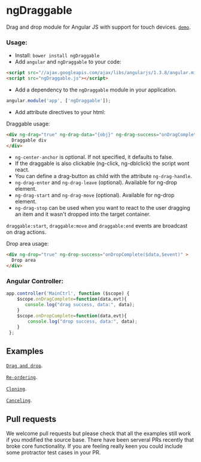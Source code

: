 ngDraggable
===========

Drag and drop module for Angular JS with support for touch devices. [`demo`](http://htmlpreview.github.io/?https://github.com/fatlinesofcode/ngDraggable/blob/master/example.html).

### Usage:

- Install: `bower install ngDraggable`
- Add `angular` and `ngDraggable` to your code:

```html
<script src="//ajax.googleapis.com/ajax/libs/angularjs/1.3.8/angular.min.js"></script>
<script src="ngDraggable.js"></script>
```

- Add a dependency to the `ngDraggable` module in your application.

```js
angular.module('app', ['ngDraggable']);
```

- Add attribute directives to your html:


Draggable usage:
```html
<div ng-drag="true" ng-drag-data="{obj}" ng-drag-success="onDragComplete($data,$event)" ng-center-anchor="true">
  Draggable div
</div>
```

* `ng-center-anchor` is optional. If not specified, it defaults to false.
* If the draggable is also clickable (ng-click, ng-dblclick) the script wont react.
* You can define a drag-button as child with the attribute `ng-drag-handle`.
* `ng-drag-enter` and `ng-drag-leave` (optional). Available for ng-drop element.
* `ng-drag-start` and `ng-drag-move` (optional). Available for ng-drop element.
* `ng-drag-stop` can be used when you want to react to the user dragging an item and it wasn't dropped into the target container.

```draggable:start```, ```draggable:move``` and  ```draggable:end``` events are broadcast on drag actions.


Drop area usage:
```html
<div ng-drop="true" ng-drop-success="onDropComplete($data,$event)" >
  Drop area
</div>
```

### Angular Controller:

```js
app.controller('MainCtrl', function ($scope) {
    $scope.onDragComplete=function(data,evt){
       console.log("drag success, data:", data);
    }
    $scope.onDropComplete=function(data,evt){
        console.log("drop success, data:", data);
    }
 };
```

## Examples
[`Drag and drop`](http://htmlpreview.github.io/?https://github.com/fatlinesofcode/ngDraggable/blob/master/example.html).

[`Re-ordering`](http://htmlpreview.github.io/?https://github.com/fatlinesofcode/ngDraggable/blob/master/example-reorder.html).

[`Cloning`](http://htmlpreview.github.io/?https://github.com/fatlinesofcode/ngDraggable/blob/master/example-clone.html).

[`Canceling`](http://htmlpreview.github.io/?https://github.com/fatlinesofcode/ngDraggable/blob/master/example-cancel.html).

## Pull requests
We welcome pull requests but please check that all the examples still work if you modified the source base. There have been serveral PRs recently that broke core functionality. If you are feeling really keen you could include some protractor test cases in your PR.
